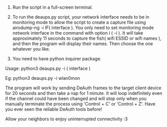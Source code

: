 1. Run the script in a full-screen terminal.

2. To run the deaups.py script, your network interface needs to be in monitoring mode to allow the script to create a capture file using airodump-ng -i IF( interface ). You only need to set monitoring mode network interface in the command with option i ( -i ). It will take approximately 11 seconds to capture the fish( wifi ESSID or wifi names ), and then the program will display their names. Then choose the one whatever you like.

3. You need to have python inquirer package.



Usage: python3 deaups.py -i ( interface )

Eg: python3 deaups.py -i wlan0mon



The program will work by sending DeAuth frames to the target client device for 20 seconds and then take a nap for 1 minute. It will loop indefinitely even if the channel could have been changed and will stop only when you manually terminate the process using 'Control + C' or 'Control + Z'. Have you ever seen the reliable DeAuth tools before!



Allow your neighbors to enjoy uninterrupted connectivity :3
